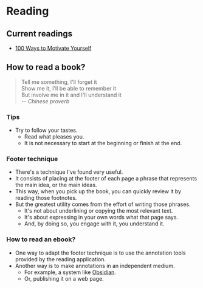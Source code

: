 # Reading

## Current readings

- [100 Ways to Motivate Yourself](100-ways-to-motivate-yourself.md)


## How to read a book?

> Tell me something, I'll forget it \
> Show me it, I'll be able to remember it \
> But involve me in it and I'll understand it \
> _-- Chinese proverb_

### Tips

- Try to follow your tastes.
   - Read what pleases you.
   - It is not necessary to start at the beginning or finish at the end.

### Footer technique

- There's a technique I've found very useful.
- It consists of placing at the footer of each page a phrase that represents the main idea, or the main ideas.
- This way, when you pick up the book, you can quickly review it by reading those footnotes.
- But the greatest utility comes from the effort of writing those phrases.
  - It's not about underlining or copying the most relevant text.
  - It's about expressing in your own words what that page says.
  - And, by doing so, you engage with it, you understand it.

### How to read an ebook?

- One way to adapt the footer technique is to use the annotation tools provided by the reading application.
- Another way is to make annotations in an independent medium.
  - For example, a system like [Obsidian](https://obsidian.md/).
  - Or, publishing it on a web page.

